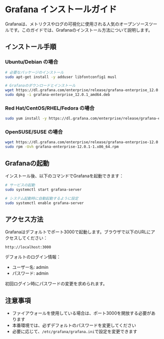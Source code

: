 # Grafana インストールガイド

Grafanaは、メトリクスやログの可視化に使用される人気のオープンソースツールです。このガイドでは、Grafanaのインストール方法について説明します。

## インストール手順

### Ubuntu/Debian の場合

```bash
# 必要なパッケージのインストール
sudo apt-get install -y adduser libfontconfig1 musl

# Grafanaのダウンロードとインストール
wget https://dl.grafana.com/enterprise/release/grafana-enterprise_12.0.1_amd64.deb
sudo dpkg -i grafana-enterprise_12.0.1_amd64.deb
```

### Red Hat/CentOS/RHEL/Fedora の場合

```bash
sudo yum install -y https://dl.grafana.com/enterprise/release/grafana-enterprise-12.0.1-1.x86_64.rpm
```

### OpenSUSE/SUSE の場合

```bash
wget https://dl.grafana.com/enterprise/release/grafana-enterprise-12.0.1-1.x86_64.rpm
sudo rpm -Uvh grafana-enterprise-12.0.1-1.x86_64.rpm
```

## Grafanaの起動

インストール後、以下のコマンドでGrafanaを起動できます：

```bash
# サービスの起動
sudo systemctl start grafana-server

# システム起動時に自動起動するように設定
sudo systemctl enable grafana-server
```

## アクセス方法

Grafanaはデフォルトでポート3000で起動します。ブラウザで以下のURLにアクセスしてください：

```
http://localhost:3000
```

デフォルトのログイン情報：
- ユーザー名: admin
- パスワード: admin

初回ログイン時にパスワードの変更を求められます。

## 注意事項

- ファイアウォールを使用している場合は、ポート3000を開放する必要があります
- 本番環境では、必ずデフォルトのパスワードを変更してください
- 必要に応じて、`/etc/grafana/grafana.ini`で設定を変更できます 
